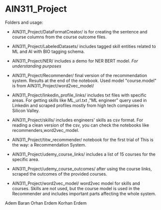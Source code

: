 # AIN311_Project

Folders and usage:

- AIN311_Project/DataFormatCreator/ is for creating the sentence and course columns from the course outcome files.

- AIN311_Project/LabeledDatasets/  includes tagged skill entities related to ML and AI with BIO tagging schema.

- AIN311_Project/NER/ includes a demo for NER BERT model. *For understanding purposes*

- AIN311_Project/Recommender/ final version of the recommendation system. Results at the end of the notebook. Used model "course.model" is from AIN311_Project/word2vec_model/

- AIN311_Project/linkedin_profile_links/ includes txt files with specific areas. For getting skills like ML_url.txt ,"ML engineer" query used in Linkedin and scraped profiles mostly from high tech companies in Silicon Valley.

- AIN311_Project/skills/ includes engineers' skills as csv format. For reading a clean version of the csv, you can check the notebooks like recommenders,word2vec_model.

- AIN311_Project/titw_recommender/ notebook for the first trial of This is the way: a Recommendation System.

- AIN311_Project/udemy_course_links/ includes a list of 15 courses for the specific area.

- AIN311_Project/udemy_course_outcomes/ after using the course links, scraped the outcomes of the provided courses.

- AIN311_Project/word2vec_model/ word2vec model for skills and courses. Skills are not used, but the course model is used in the Recommender and includes important parts affecting the whole system.

Adem Baran Orhan
Erdem Korhan Erdem
